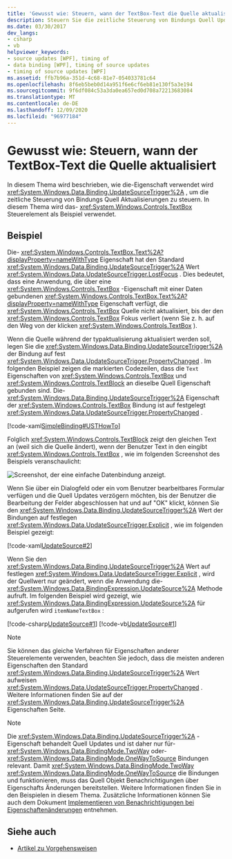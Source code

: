 ```yaml
---
title: 'Gewusst wie: Steuern, wann der TextBox-Text die Quelle aktualisiert'
description: Steuern Sie die zeitliche Steuerung von Bindungs Quell Updates mithilfe der updatesourcetriggereigenschaft in Windows Presentation Foundation (WPF).
ms.date: 03/30/2017
dev_langs:
- csharp
- vb
helpviewer_keywords:
- source updates [WPF], timing of
- data binding [WPF], timing of source updates
- timing of source updates [WPF]
ms.assetid: ffb7b96a-351d-4c68-81e7-054033781c64
ms.openlocfilehash: 8f6eb5beb0d14a951f6e6cf6eb81e130f5a3e194
ms.sourcegitcommit: 9f6df084c53a3da0ea657ed0d708a72213683084
ms.translationtype: MT
ms.contentlocale: de-DE
ms.lasthandoff: 12/09/2020
ms.locfileid: "96977184"
---
```

# <a name="how-to-control-when-the-textbox-text-updates-the-source"></a>Gewusst wie: Steuern, wann der TextBox-Text die Quelle aktualisiert
In diesem Thema wird beschrieben, wie die-Eigenschaft verwendet wird <xref:System.Windows.Data.Binding.UpdateSourceTrigger%2A> , um die zeitliche Steuerung von Bindungs Quell Aktualisierungen zu steuern. In diesem Thema wird das- <xref:System.Windows.Controls.TextBox> Steuerelement als Beispiel verwendet.

## <a name="example"></a>Beispiel
 Die- <xref:System.Windows.Controls.TextBox.Text%2A?displayProperty=nameWithType> Eigenschaft hat den Standard <xref:System.Windows.Data.Binding.UpdateSourceTrigger%2A> Wert <xref:System.Windows.Data.UpdateSourceTrigger.LostFocus> . Dies bedeutet, dass eine Anwendung, die über eine <xref:System.Windows.Controls.TextBox> -Eigenschaft mit einer Daten gebundenen <xref:System.Windows.Controls.TextBox.Text%2A?displayProperty=nameWithType> Eigenschaft verfügt, die <xref:System.Windows.Controls.TextBox> Quelle nicht aktualisiert, bis der den <xref:System.Windows.Controls.TextBox> Fokus verliert (wenn Sie z. h. auf den Weg von der klicken <xref:System.Windows.Controls.TextBox> ).

 Wenn die Quelle während der typaktualisierung aktualisiert werden soll, legen Sie die <xref:System.Windows.Data.Binding.UpdateSourceTrigger%2A> der Bindung auf fest <xref:System.Windows.Data.UpdateSourceTrigger.PropertyChanged> . Im folgenden Beispiel zeigen die markierten Codezeilen, dass die `Text` Eigenschaften von <xref:System.Windows.Controls.TextBox> und <xref:System.Windows.Controls.TextBlock> an dieselbe Quell Eigenschaft gebunden sind. Die- <xref:System.Windows.Data.Binding.UpdateSourceTrigger%2A> Eigenschaft der <xref:System.Windows.Controls.TextBox> Bindung ist auf festgelegt <xref:System.Windows.Data.UpdateSourceTrigger.PropertyChanged> .

 [!code-xaml[SimpleBinding#USTHowTo](~/samples/snippets/visualbasic/VS_Snippets_Wpf/SimpleBinding/VisualBasic/Page1.xaml?highlight=33-39,41-42)]

 Folglich <xref:System.Windows.Controls.TextBlock> zeigt den gleichen Text an (weil sich die Quelle ändert), wenn der Benutzer Text in den eingibt <xref:System.Windows.Controls.TextBox> , wie im folgenden Screenshot des Beispiels veranschaulicht:

 ![Screenshot, der eine einfache Datenbindung anzeigt.](./media/how-to-control-when-the-textbox-text-updates-the-source/data-binding-simple-binding-sample.png)

 Wenn Sie über ein Dialogfeld oder ein vom Benutzer bearbeitbares Formular verfügen und die Quell Updates verzögern möchten, bis der Benutzer die Bearbeitung der Felder abgeschlossen hat und auf "OK" klickt, können Sie den <xref:System.Windows.Data.Binding.UpdateSourceTrigger%2A> Wert der Bindungen auf festlegen <xref:System.Windows.Data.UpdateSourceTrigger.Explicit> , wie im folgenden Beispiel gezeigt:

 [!code-xaml[UpdateSource#2](~/samples/snippets/csharp/VS_Snippets_Wpf/UpdateSource/CSharp/Window1.xaml#2)]

 Wenn Sie den <xref:System.Windows.Data.Binding.UpdateSourceTrigger%2A> Wert auf festlegen <xref:System.Windows.Data.UpdateSourceTrigger.Explicit> , wird der Quellwert nur geändert, wenn die Anwendung die- <xref:System.Windows.Data.BindingExpression.UpdateSource%2A> Methode aufruft. Im folgenden Beispiel wird gezeigt, wie <xref:System.Windows.Data.BindingExpression.UpdateSource%2A> für aufgerufen wird `itemNameTextBox` :

 [!code-csharp[UpdateSource#1](~/samples/snippets/csharp/VS_Snippets_Wpf/UpdateSource/CSharp/Window1.xaml.cs#1)]
 [!code-vb[UpdateSource#1](~/samples/snippets/visualbasic/VS_Snippets_Wpf/UpdateSource/VisualBasic/Window1.xaml.vb#1)]

> [!NOTE]
> Sie können das gleiche Verfahren für Eigenschaften anderer Steuerelemente verwenden, beachten Sie jedoch, dass die meisten anderen Eigenschaften den Standard <xref:System.Windows.Data.Binding.UpdateSourceTrigger%2A> Wert aufweisen <xref:System.Windows.Data.UpdateSourceTrigger.PropertyChanged> . Weitere Informationen finden Sie auf der <xref:System.Windows.Data.Binding.UpdateSourceTrigger%2A> Eigenschaften Seite.

> [!NOTE]
> Die <xref:System.Windows.Data.Binding.UpdateSourceTrigger%2A> -Eigenschaft behandelt Quell Updates und ist daher nur für- <xref:System.Windows.Data.BindingMode.TwoWay> oder- <xref:System.Windows.Data.BindingMode.OneWayToSource> Bindungen relevant. Damit <xref:System.Windows.Data.BindingMode.TwoWay> <xref:System.Windows.Data.BindingMode.OneWayToSource> die Bindungen und funktionieren, muss das Quell Objekt Benachrichtigungen über Eigenschafts Änderungen bereitstellen. Weitere Informationen finden Sie in den Beispielen in diesem Thema. Zusätzliche Informationen können Sie auch dem Dokument [Implementieren von Benachrichtigungen bei Eigenschaftenänderungen](how-to-implement-property-change-notification.md) entnehmen.

## <a name="see-also"></a>Siehe auch

- [Artikel zu Vorgehensweisen](data-binding-how-to-topics.md)
